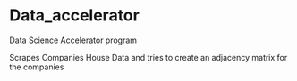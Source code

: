 # Data_accelerator
Data Science Accelerator program

Scrapes Companies House Data and tries to create an adjacency matrix for the companies
